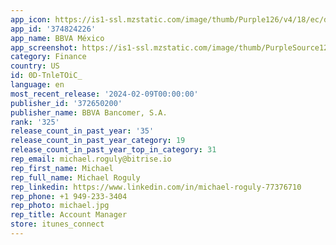```yaml
---
app_icon: https://is1-ssl.mzstatic.com/image/thumb/Purple126/v4/18/ec/d4/18ecd4e3-bc33-ab8c-ce4c-2b7259728e4b/AppIcon-1x_U007emarketing-0-5-0-85-220.png/1024x1024bb.png
app_id: '374824226'
app_name: BBVA México
app_screenshot: https://is1-ssl.mzstatic.com/image/thumb/PurpleSource122/v4/b3/85/24/b38524ac-2cc7-b552-c18b-e67bf257dd52/45622ff4-793c-4d9b-ad7e-09c1522ce2a8_ios-1242x2688-00.png/1242x2688bb.png
category: Finance
country: US
id: 0D-TnleTOiC_
language: en
most_recent_release: '2024-02-09T00:00:00'
publisher_id: '372650200'
publisher_name: BBVA Bancomer, S.A.
rank: '325'
release_count_in_past_year: '35'
release_count_in_past_year_category: 19
release_count_in_past_year_top_in_category: 31
rep_email: michael.roguly@bitrise.io
rep_first_name: Michael
rep_full_name: Michael Roguly
rep_linkedin: https://www.linkedin.com/in/michael-roguly-77376710
rep_phone: +1 949-233-3404
rep_photo: michael.jpg
rep_title: Account Manager
store: itunes_connect
---
```


